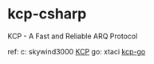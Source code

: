 # kcp-csharp
KCP - A Fast and Reliable ARQ Protocol

ref:
c: skywind3000 [KCP](https://github.com/skywind3000)
go: xtaci [kcp-go](https://github.com/xtaci/kcp-go)


